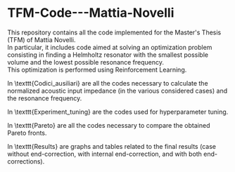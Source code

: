 # TFM-Code---Mattia-Novelli
This repository contains all the code implemented for the Master's Thesis (TFM) of Mattia Novelli.  
In particular, it includes code aimed at solving an optimization problem consisting in finding a Helmholtz resonator with the smallest possible volume and the lowest possible resonance frequency.  
This optimization is performed using Reinforcement Learning.

In \texttt{Codici\_ausiliari} are all the codes necessary to calculate the normalized acoustic input impedance (in the various considered cases) and the resonance frequency.

In \texttt{Experiment\_tuning} are the codes used for hyperparameter tuning.

In \texttt{Pareto} are all the codes necessary to compare the obtained Pareto fronts.

In \texttt{Results} are graphs and tables related to the final results (case without end-correction, with internal end-correction, and with both end-corrections).


 
